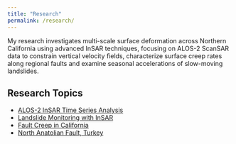 ```yaml
---
title: "Research"
permalink: /research/
---
```


My research investigates multi-scale surface deformation across Northern California using advanced InSAR techniques, focusing on ALOS-2 ScanSAR data to constrain vertical velocity fields, characterize surface creep rates along regional faults and examine seasonal accelerations of slow-moving landslides. 

## Research Topics

- [ALOS-2 InSAR Time Series Analysis](/research/alos2/)
- [Landslide Monitoring with InSAR](/research/landslides/) 
- [Fault Creep in California](/research/fault_creep/)
- [North Anatolian Fault, Turkey](/research/turkey/)
<!-- - [Crandall Canyon Mine Collapse](/research/crandall/) -->
<!-- - [Slow Slip Events Near Ferndale, CA](/research/ferndale/) -->
<!-- - [Fiordland, New Zealand Slow Slip Events](/research/fiordland/) -->
<!-- - [GPS Time Series Analysis](/research/gps/) -->
